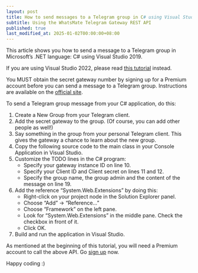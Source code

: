 ```yaml
---
layout: post
title: How to send messages to a Telegram group in C# using Visual Studio 2019
subtitle: Using the WhatsMate Telegram Gateway REST API
published: true
last_modified_at: 2025-01-02T00:00:00+08:00
---
```


This article shows you how to send a message to a Telegram group in Microsoft’s .NET language: C# using Visual Studio 2019.

If you are using Visual Studio 2022, please read [this tutorial](/2022-07-20-send-telegram-group-message-csharp-vs2022/) instead.

You MUST obtain the secret gateway number by signing up for a Premium account before you can send a message to a Telegram group. Instructions are available on the [official site](https://www.whatsmate.net/telegram-gateway-subscribe.html).


<!--
<iframe width="560" height="315" src="https://www.youtube.com/embed/fnyGwfP1O64?rel=0&cc_load_policy=1" frameborder="0" allowfullscreen></iframe>
-->


To send a Telegram group message from your C# application, do this:

1. Create a New Group from your Telegram client.
2. Add the secret gateway to the group. (Of course, you can add other people as well!)
3. Say something in the group from your personal Telegram client. This gives the gateway a chance to learn about the new group.
4. Copy the following source code to the main class in your Console Application in Visual Studio.  <script src="https://gist.github.com/whatsmate/fceaf6e6c260e731cc02ed839404fe01.js"></script>
5. Customize the TODO lines in the C# program:
   * Specify your gateway instance ID on line 10.
   * Specify your Client ID and Client secret on lines 11 and 12.
   * Specify the group name, the group admin and the content of the message on line 19.
6. Add the reference “System.Web.Extensions” by doing this:
   * Right-click on your project node in the Solution Explorer panel.
   * Choose “Add” -> “Reference…”
   * Choose “Framework” on the left pane.
   * Look for “System.Web.Extensions” in the middle pane. Check the checkbox in front of it.
   * Click OK.
7. Build and run the application in Visual Studio.


As mentioned at the beginning of this tutorial, you will need a Premium account to call the above API. Go [sign up](https://www.whatsmate.net/telegram-gateway-subscribe.html) now.


Happy coding :) 


<br>
<script async src="//pagead2.googlesyndication.com/pagead/js/adsbygoogle.js"></script>
<ins class="adsbygoogle"
     style="display:inline-block;width:728px;height:90px"
     data-ad-client="ca-pub-7383487179928477"
     data-ad-slot="6959057004"></ins>
<script>
(adsbygoogle = window.adsbygoogle || []).push({});
</script>
<br>

